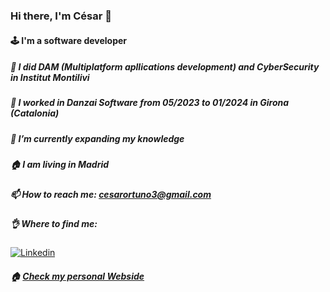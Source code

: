 ### Hi there, I'm César 👋
  #### 🕹 I'm a software developer
  
##### 🧑 I did DAM (Multiplatform apllications development) and CyberSecurity in Institut Montilivi
##### 🔭 I worked in Danzai Software from 05/2023 to 01/2024 in Girona (Catalonia)
##### 🌱 I’m currently expanding my knowledge
##### 🏠 I am living in Madrid
##### 📫 How to reach me: cesarortuno3@gmail.com
##### 👌 Where to find me: 
<p>
  <a href="https://www.linkedin.com/in/c%C3%A9sar-ortu%C3%B1o-886371240/">
    <img alt="Linkedin" src="https://img.shields.io/static/v1?style=for-the-badge&message=LinkedIn&color=0A66C2&logo=LinkedIn&logoColor=FFFFFF&label=" />
  </a>
</p>

##### 🏠 [Check my personal Webside](https://master.d2bbn5y0bs5hbm.amplifyapp.com)
<!--
**Frodoriko14/Frodoriko14** is a ✨ _special_ ✨ repository because its `README.md` (this file) appears on your GitHub profile.

Here are some ideas to get you started:

- 🔭 I’m currently working on ...
- 🌱 I’m currently learning ...
- 👯 I’m looking to collaborate on ...
- 🤔 I’m looking for help with ...
- 💬 Ask me about ...
- 📫 How to reach me: ...
- 😄 Pronouns: ...
- ⚡ Fun fact: ...
-->
